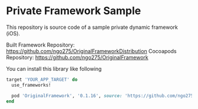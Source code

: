 # Private Framework Sample

This repository is source code of a sample private dynamic framework (iOS). 

Built Framework Repository: https://github.com/ngo275/OriginalFrameworkDistribution
Cocoapods Repository: https://github.com/ngo275/OriginalFramework

You can install this library like following

```ruby
target 'YOUR_APP_TARGET' do
  use_frameworks!

  pod 'OriginalFramework', '0.1.16', source: 'https://github.com/ngo275/OriginalFramework.git'
end
```
